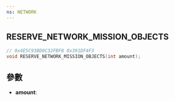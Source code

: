 ```yaml
---
ns: NETWORK
---
```

## RESERVE_NETWORK_MISSION_OBJECTS

```c
// 0x4E5C93BD0C32FBF8 0x391DF4F3
void RESERVE_NETWORK_MISSION_OBJECTS(int amount);
```


## 參數
* **amount**: 

